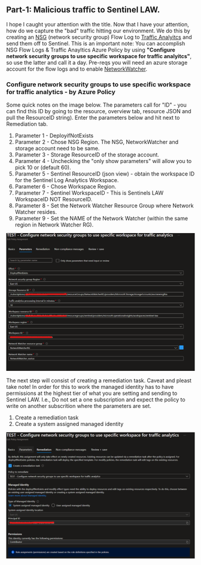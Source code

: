 ## Part-1: Malicious traffic to Sentinel LAW. ##

 I hope I caught your attention with the title.  Now that I have your attention, how do we capture the "bad" traffic hitting our environment.  We do this by creating an [NSG](https://docs.microsoft.com/en-us/azure/network-watcher/nsg-flow-logs-policy-portal) (network security group) Flow Log to [Traffic Analyitcs](https://docs.microsoft.com/en-us/azure/network-watcher/traffic-analytics-policy-portal) and send them off to Sentinel. This is an important note: You can accomplish NSG Flow Logs & Traffic Anayltics Azure Policy by using **"Configure network security groups to use specific workspace for traffic analyitcs"**, so use the latter and call it a day. Pre-reqs you will need an azure storage account for the flow logs and to enable [NetworkWatcher](https://docs.microsoft.com/en-us/azure/network-watcher/network-watcher-create).

### Configure network security groups to use specific workspace for traffic analytics - by Azure Policy ###
Some quick notes on the image below. The parameters call for "ID" - you can find this ID by going to the resource, overview tab, resource JSON and pull the ResourceID string). Enter the parameters below and hit next to Remediation tab.
1. Parameter 1 - DeployifNotExists
2. Parameter 2 - Chose NSG Region. The NSG, NetworkWatcher and storage account need to be same.
3. Parameter 3 - Storage ResourceID of the storage account.
4. Parameter 4 - Unchecking the "only show parameters" will allow you to pick 10 or (default 60).
5. Parameter 5 - Sentinel ResourceID (json view) - obtain the workspace ID for the Sentinel Log Analytics Workspace.
6. Parameter 6 - Chose Workspace Region.
7. Parameter 7 - Sentinel WorkspaceID - This is Sentinels LAW WorkspaceID NOT ResourceID.
8. Parameter 8 - Set the Network Watcher Resource Group where Network Watcher resides.
9. Parameter 9 - Set the NAME of the Network Watcher (within the same region in Network Watcher RG).

![](https://github.com/Cyberlorians/uploadedimages/blob/main/trafficlaw.png)

The next step will consist of creating a remediation task. Caveat and pleast take note! In order for this to work the managed identity has to have permissions at the highest tier of what you are setting and sending to Sentinel LAW. I.e., Do not set a one subscription and expect the policy to write on another subscrition where the parameters are set.
1. Create a remediation task
2. Create a system assigned managed identity 

![](https://github.com/Cyberlorians/uploadedimages/blob/main/trafficanalyticsremed.png)